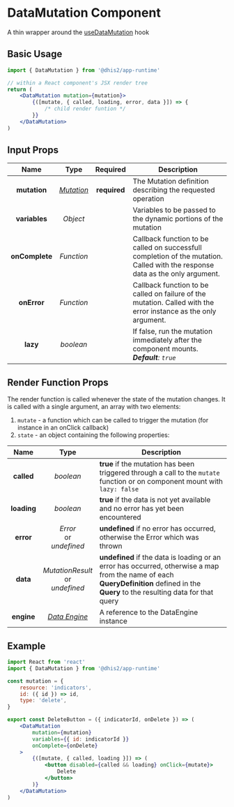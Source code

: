 # DataMutation Component

A thin wrapper around the [useDataMutation](../hooks/useDataMutation.md) hook

## Basic Usage

```jsx
import { DataMutation } from '@dhis2/app-runtime'

// within a React component's JSX render tree
return (
    <DataMutation mutation={mutation}>
        {([mutate, { called, loading, error, data }]) => {
            /* child render funtion */
        }}
    </DataMutation>
)
```

## Input Props

|      Name      |                Type                |   Required   | Description                                                                                                                   |
| :------------: | :--------------------------------: | :----------: | ----------------------------------------------------------------------------------------------------------------------------- |
|  **mutation**  | [_Mutation_](../types/Mutation.md) | **required** | The Mutation definition describing the requested operation                                                                    |
| **variables**  |              _Object_              |              | Variables to be passed to the dynamic portions of the mutation                                                                |
| **onComplete** |             _Function_             |              | Callback function to be called on successfull completion of the mutation. Called with the response data as the only argument. |
|  **onError**   |             _Function_             |              | Callback function to be called on failure of the mutation. Called with the error instance as the only argument.               |
|    **lazy**    |             _boolean_              |              | If false, run the mutation immediately after the component mounts.<br/>_**Default**: `true`_                                  |

## Render Function Props

The render function is called whenever the state of the mutation changes. It is called with a single argument, an array with two elements:

1. `mutate` - a function which can be called to trigger the mutation (for instance in an onClick callback)
2. `state` - an object containing the following properties:

|    Name     |                    Type                    | Description                                                                                                                                                                            |
| :---------: | :----------------------------------------: | -------------------------------------------------------------------------------------------------------------------------------------------------------------------------------------- |
| **called**  |                 _boolean_                  | **true** if the mutation has been triggered through a call to the `mutate` function or on component mount with `lazy: false`                                                           |
| **loading** |                 _boolean_                  | **true** if the data is not yet available and no error has yet been encountered                                                                                                        |
|  **error**  |       _Error_<br/>or<br/>_undefined_       | **undefined** if no error has occurred, otherwise the Error which was thrown                                                                                                           |
|  **data**   |  _MutationResult_<br/>or<br/>_undefined_   | **undefined** if the data is loading or an error has occurred, otherwise a map from the name of each **QueryDefinition** defined in the **Query** to the resulting data for that query |
| **engine**  | [_Data Engine_](../advanced/DataEngine.md) | A reference to the DataEngine instance                                                                                                                                                 |

## Example

```jsx
import React from 'react'
import { DataMutation } from '@dhis2/app-runtime'

const mutation = {
    resource: 'indicators',
    id: ({ id }) => id,
    type: 'delete',
}

export const DeleteButton = ({ indicatorId, onDelete }) => (
    <DataMutation
        mutation={mutation}
        variables={{ id: indicatorId }}
        onComplete={onDelete}
    >
        {([mutate, { called, loading }]) => (
            <button disabled={called && loading} onClick={mutate}>
                Delete
            </button>
        )}
    </DataMutation>
)
```
